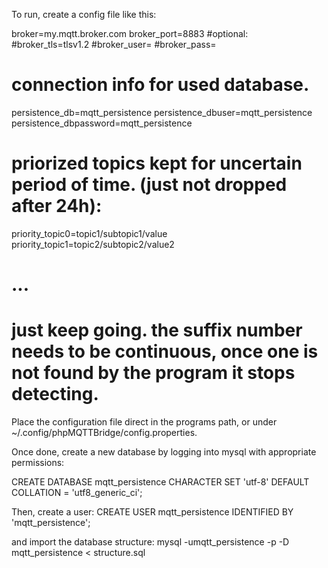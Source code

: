 To run, create a config file like this:

broker=my.mqtt.broker.com
broker_port=8883
#optional:
#broker_tls=tlsv1.2
#broker_user=
#broker_pass=

# connection info for used database.
persistence_db=mqtt_persistence
persistence_dbuser=mqtt_persistence
persistence_dbpassword=mqtt_persistence

# priorized topics kept for uncertain period of time. (just not dropped after 24h):
priority_topic0=topic1/subtopic1/value
priority_topic1=topic2/subtopic2/value2
# ...
# just keep going. the suffix number needs to be continuous, once one is not found by the program it stops detecting.


Place the configuration file direct in the programs path, or under ~/.config/phpMQTTBridge/config.properties. 

Once done, create a new database by logging into mysql with appropriate permissions:

CREATE DATABASE mqtt_persistence CHARACTER SET 'utf-8' DEFAULT COLLATION = 'utf8_generic_ci';

Then, create a user:
CREATE USER mqtt_persistence IDENTIFIED BY 'mqtt_persistence';

and import the database structure:
mysql -umqtt_persistence -p -D mqtt_persistence < structure.sql



